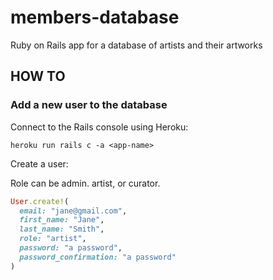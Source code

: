 # members-database

Ruby on Rails app for a database of artists and their artworks

## HOW TO

### Add a new user to the database

Connect to the Rails console using Heroku:

`heroku run rails c -a <app-name>`

Create a user:

Role can be admin. artist, or curator.

```ruby
User.create!(
  email: "jane@gmail.com",
  first_name: "Jane",
  last_name: "Smith",
  role: "artist",
  password: "a password",
  password_confirmation: "a password"
)